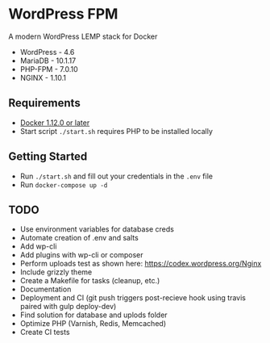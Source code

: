 # WordPress FPM
A modern WordPress LEMP stack for Docker

* WordPress - 4.6
* MariaDB - 10.1.17
* PHP-FPM - 7.0.10
* NGINX - 1.10.1

## Requirements
* [Docker 1.12.0 or later](https://www.docker.com/products/docker)
* Start script `./start.sh` requires PHP to be installed locally

## Getting Started
* Run `./start.sh` and fill out your credentials in the `.env` file
* Run `docker-compose up -d`

## TODO
* Use environment variables for database creds
* Automate creation of .env and salts
* Add wp-cli
* Add plugins with wp-cli or composer
* Perform uploads test as shown here: https://codex.wordpress.org/Nginx
* Include grizzly theme
* Create a Makefile for tasks (cleanup, etc.)
* Documentation
* Deployment and CI (git push triggers post-recieve hook using travis paired with gulp deploy-dev)
* Find solution for database and uplods folder
* Optimize PHP (Varnish, Redis, Memcached)
* Create CI tests
